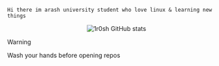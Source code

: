 ```
Hi there im arash university student who love linux & learning new things
```
<div align="center">
  
  ![1r0sh GitHub stats](https://github-readme-stats.vercel.app/api?username=1r0sh&show_icons=true&theme=nord&show_icons=true&hide_border=true&rank_icon=github)
  
</div>

> [!Warning]
> Wash your hands before opening repos
